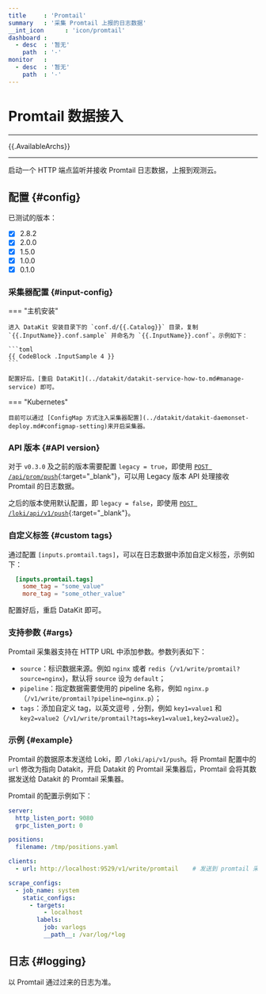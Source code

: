 ```yaml
---
title     : 'Promtail'
summary   : '采集 Promtail 上报的日志数据'
__int_icon      : 'icon/promtail'
dashboard :
  - desc  : '暂无'
    path  : '-'
monitor   :
  - desc  : '暂无'
    path  : '-'
---
```


<!-- markdownlint-disable MD025 -->
# Promtail 数据接入
<!-- markdownlint-enable -->

---

{{.AvailableArchs}}

---

启动一个 HTTP 端点监听并接收 Promtail 日志数据，上报到观测云。

## 配置 {#config}

已测试的版本：

- [x] 2.8.2
- [x] 2.0.0
- [x] 1.5.0
- [x] 1.0.0
- [x] 0.1.0

### 采集器配置 {#input-config}

<!-- markdownlint-disable MD046 -->
=== "主机安装"

    进入 DataKit 安装目录下的 `conf.d/{{.Catalog}}` 目录，复制 `{{.InputName}}.conf.sample` 并命名为 `{{.InputName}}.conf`。示例如下：
    
    ```toml
    {{ CodeBlock .InputSample 4 }}
    ```

    配置好后，[重启 DataKit](../datakit/datakit-service-how-to.md#manage-service) 即可。

=== "Kubernetes"

    目前可以通过 [ConfigMap 方式注入采集器配置](../datakit/datakit-daemonset-deploy.md#configmap-setting)来开启采集器。
<!-- markdownlint-enable -->

### API 版本 {#API version}

对于 `v0.3.0` 及之前的版本需要配置 `legacy = true`，即使用 [`POST /api/prom/push`](https://grafana.com/docs/loki/latest/api/#post-apiprompush){:target="_blank"}，可以用 Legacy 版本 API 处理接收 Promtail 的日志数据。

之后的版本使用默认配置，即 `legacy = false`，即使用 [`POST /loki/api/v1/push`](https://grafana.com/docs/loki/latest/api/#post-lokiapiv1push){:target="_blank"}。

### 自定义标签 {#custom tags}

通过配置 `[inputs.promtail.tags]`，可以在日志数据中添加自定义标签，示例如下：

```toml
  [inputs.promtail.tags]
    some_tag = "some_value"
    more_tag = "some_other_value"
```

配置好后，重启 DataKit 即可。

### 支持参数 {#args}

Promtail 采集器支持在 HTTP URL 中添加参数。参数列表如下：

- `source`：标识数据来源。例如 `nginx` 或者 `redis`（`/v1/write/promtail?source=nginx`)，默认将 `source` 设为 `default`；
- `pipeline`：指定数据需要使用的 pipeline 名称，例如 `nginx.p`（`/v1/write/promtail?pipeline=nginx.p`）；
- `tags`：添加自定义 tag，以英文逗号 `,` 分割，例如 `key1=value1` 和 `key2=value2`（`/v1/write/promtail?tags=key1=value1,key2=value2`）。

### 示例 {#example}

Promtail 的数据原本发送给 Loki，即 `/loki/api/v1/push`。将 Promtail 配置中的 `url` 修改为指向 Datakit，开启 Datakit 的 Promtail 采集器后，Promtail 会将其数据发送给 Datakit 的 Promtail 采集器。

Promtail 的配置示例如下：

```yaml
server:
  http_listen_port: 9080
  grpc_listen_port: 0

positions:
  filename: /tmp/positions.yaml

clients:
  - url: http://localhost:9529/v1/write/promtail    # 发送到 promtail 采集器监听的端点

scrape_configs:
  - job_name: system
    static_configs:
      - targets:
          - localhost
        labels:
          job: varlogs
          __path__: /var/log/*log
```

## 日志 {#logging}

以 Promtail 通过过来的日志为准。

